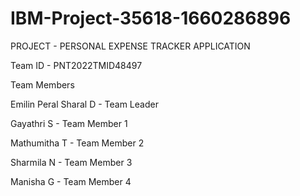 # IBM-Project-35618-1660286896
PROJECT - PERSONAL EXPENSE TRACKER APPLICATION

Team ID - PNT2022TMID48497

Team Members

Emilin Peral Sharal D - Team Leader

Gayathri S - Team Member 1

Mathumitha T - Team Member 2

Sharmila N - Team Member 3

Manisha G - Team Member 4
